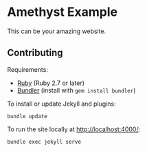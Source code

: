 # Amethyst Example

This can be your amazing website.

## Contributing

Requirements:

* [Ruby](https://www.ruby-lang.org/) (Ruby 2.7 or later)
* [Bundler](https://bundler.io/) (install with `gem install bundler`)

To install or update Jekyll and plugins:

```shell
bundle update
```

To run the site locally at <http://localhost:4000/>:

```shell
bundle exec jekyll serve
```
